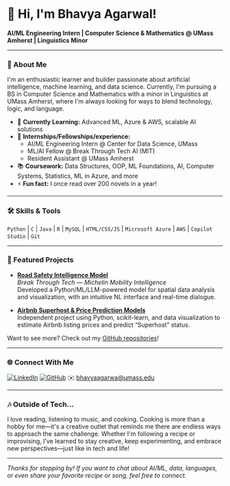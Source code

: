 # 👋 Hi, I'm Bhavya Agarwal!

**AI/ML Engineering Intern | Computer Science & Mathematics @ UMass Amherst | Linguistics Minor**

---

### 🚀 About Me

I'm an enthusiastic learner and builder passionate about artificial intelligence, machine learning, and data science. Currently, I'm pursuing a BS in Computer Science and Mathematics with a minor in Linguistics at UMass Amherst, where I'm always looking for ways to blend technology, logic, and language.

- 🌱 **Currently Learning:** Advanced ML, Azure & AWS, scalable AI solutions
- 💼 **Internships/Fellowships/experience:**  
  - AI/ML Engineering Intern @ Center for Data Science, UMass  
  - ML/AI Fellow @ Break Through Tech AI (MIT)
  - Resident Assistant @ UMass Amherst
- 📚 **Coursework:** Data Structures, OOP, ML Foundations, AI, Computer Systems, Statistics, ML in Azure, and more
- ⚡ **Fun fact:** I once read over 200 novels in a year!

---

### 🛠️ Skills & Tools

`Python` | `C` | `Java` | `R` | `MySQL` | `HTML/CSS/JS` | `Microsoft Azure` | `AWS` | `Copilot Studio` | `Git`

---

### 🌟 Featured Projects

- **[Road Safety Intelligence Model](https://github.com/Michelin-Mobility-BTTAI-Team-23/Road-Safety-LLM.git)**  
  _Break Through Tech — Michelin Mobility Intelligence_  
  Developed a Python/ML/LLM-powered model for spatial data analysis and visualization, with an intuitive NL interface and real-time dialogue.

- **[Airbnb Superhost & Price Prediction Models](https://github.com/bhavya632/BITTAI-portfolio)**  
  Independent project using Python, scikit-learn, and data visualization to estimate Airbnb listing prices and predict “Superhost” status.

Want to see more? Check out my [GitHub repositories](https://github.com/bhavya632?tab=repositories)!

---

### 🌐 Connect With Me

[![LinkedIn](https://img.shields.io/badge/-LinkedIn-0077b5?logo=linkedin&style=flat-square)](https://linkedin.com/in/bhavyagarwal/)
[![GitHub](https://img.shields.io/badge/-GitHub-181717?logo=github&style=flat-square)](https://github.com/bhavya632)
✉️ bhavyaagarwa@umass.edu

---

### 🎶 Outside of Tech...

I love reading, listening to music, and cooking. Cooking is more than a hobby for me—it's a creative outlet that reminds me there are endless ways to approach the same challenge. Whether I'm following a recipe or improvising, I’ve learned to stay creative, keep experimenting, and embrace new perspectives—just like in tech and life!

---

_Thanks for stopping by! If you want to chat about AI/ML, data, languages, or even share your favorite recipe or song, feel free to connect._

